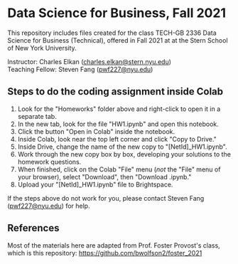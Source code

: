 # Data Science for Business, Fall 2021

This repository includes files created for the class TECH-GB 2336 Data Science for Business (Technical),
offered in Fall 2021 at at the Stern School of New York University.

Instructor: Charles Elkan (charles.elkan@stern.nyu.edu)  
Teaching Fellow: Steven Fang (pwf227@nyu.edu)

## Steps to do the coding assignment inside Colab 
1. Look for the "Homeworks" folder above and right-click to open it in a separate tab.
2. In the new tab, look for the file "HW1.ipynb" and open this notebook.
3. Click the button "Open in Colab" inside the notebook.
4. Inside Colab, look near the top left corner and click "Copy to Drive."
5. Inside Drive, change the name of the new copy to "[NetId]\_HW1.ipynb".
6. Work through the new copy box by box, developing your solutions to the homework questions.
7. When finished, click on the Colab "File" menu (*not* the "File" menu of your browser), select "Download", then "Download .ipynb."
8. Upload your "[NetId]\_HW1.ipynb" file to Brightspace.

If the steps above do not work for you, please contact Steven Fang (pwf227@nyu.edu) for help.

## References
Most of the materials here are adapted from Prof. Foster Provost's class, which is this repository: https://github.com/bwolfson2/foster_2021 
